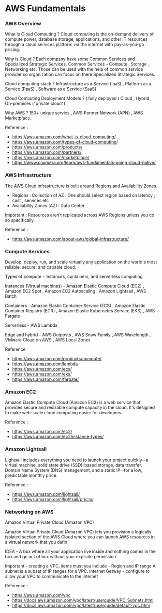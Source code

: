 # AWS Fundamentals

### AWS Overview 

What Is Cloud Computing ?
Cloud computing is the on-demand delivery of compute power, database storage, applications, and other IT resources through a cloud services platform via the internet with pay-as-you-go pricing.

Why  is Cloud ?
Each company have some Common Services and Specialized Strategic Services.
Common Services - Compute , Storage , Networking etc. Those can be used with the help of common service provider so organization can focus on there Specialized Strategic Services.

Cloud computing stack ? Infrastructure as a Service (IaaS) , Platform as a Service (PaaS) , Software as a Service (SaaS)

Cloud Computing Deployment Models ? ( fully deployed ) Cloud , Hybrid , On-premises ("private cloud")

Why AWS ? 150+ unique servics , AWS Partner Network (APN) , AWS Marketplace.

Reference :
- https://aws.amazon.com/what-is-cloud-computing/
- https://aws.amazon.com/types-of-cloud-computing/
- https://aws.amazon.com/products/
- https://aws.amazon.com/partners/
- https://aws.amazon.com/marketplace/
- https://www.coursera.org/learn/aws-fundamentals-going-cloud-native/

### AWS Infrastructure

The AWS Cloud infrastructure is built around Regions and Availability Zones. 

- Regions : Collection of AZ . One should select region based on latency , cost , services etc 
- Availability Zones (AZ) : Data Center.

Important : Resources aren't replicated across AWS Regions unless you do so specifically.

Reference :
- https://aws.amazon.com/about-aws/global-infrastructure/

### Compute Services 

Develop, deploy, run, and scale virtually any application on the world's most reliable, secure, and capable cloud.

Types of compute - Instances, containers, and serverless computing

Instances (Virtual machines) - Amazon Elastic Compute Cloud (EC2) , Amazon EC2 Spot ,  Amazon EC2 Autoscaling , Amazon Lightsail , AWS Batch

Containers - Amazon Elastic Container Service (ECS) , Amazon Elastic Container Registry (ECR) , Amazon Elastic Kubernetes Service (EKS) , AWS Fargate

Serverless - AWS Lambda 

Edge and hybrid - AWS Outposts ,  AWS Snow Family , AWS Wavelength , VMware Cloud on AWS , AWS Local Zones


Reference
- https://aws.amazon.com/products/compute/
- https://aws.amazon.com/lambda
- https://aws.amazon.com/ecs/
- https://aws.amazon.com/eks/
- https://aws.amazon.com/fargate/


### Amazon EC2

Amazon Elastic Compute Cloud (Amazon EC2) is a web service that provides secure and resizable compute capacity in the cloud. It's designed to make web-scale cloud computing easier for developers.

Reference :
- https://aws.amazon.com/ec2/
- https://aws.amazon.com/ec2/instance-types/

### Amazon Lightsail 

Lightsail includes everything you need to launch your project quickly--a virtual machine, solid state drive (SSD)-based storage, data transfer, Domain Name System (DNS) management, and a static IP--for a low, predictable monthly price.

Reference :
- https://aws.amazon.com/lightsail/
- https://aws.amazon.com/lightsail/pricing

### Networking on AWS

Amazon Virtual Private Cloud (Amazon VPC) 

Amazon Virtual Private Cloud (Amazon VPC) lets you provision a logically isolated section of the AWS Cloud where you can launch AWS resources in a virtual network that you defin

IDEA - A box where all your application live inside and nothing comes in the box and go out of box without your explicite permission. 

Important -
creating a VPC, items must you include - Region and IP range 
A subnet is a subset of IP ranges for a VPC.
Internet Getway - configure to allow your VPC to communicate to the internet

Reference :
- https://aws.amazon.com/vpc
- https://docs.aws.amazon.com/vpc/latest/userguide/VPC_Subnets.html
- https://docs.aws.amazon.com/vpc/latest/userguide/default-vpc.html

